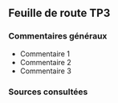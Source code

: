## Feuille de route TP3

### Commentaires généraux
* Commentaire 1
* Commentaire 2
* Commentaire 3
### Sources consultées
